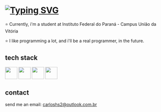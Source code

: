 
# [![Typing SVG](https://readme-typing-svg.demolab.com?font=Pacifico&pause=1000&color=000000&background=887E7200&center=true&vCenter=true&random=false&width=435&lines=I'm+Carlos!%F0%9F%98%BD)](https://git.io/typing-svg)

:star: Currently, i'm a student at Instituto Federal do Paraná - Campus União da Vitória

:star: I like programming a lot, and i'll be a real programmer, in the future.

## tech stack
 <img src="https://cdn.jsdelivr.net/gh/devicons/devicon/icons/python/python-original.svg" width="40" height="40" /> <img src="https://cdn.jsdelivr.net/gh/devicons/devicon/icons/c/c-original.svg" width="40" height="40"/> <img src="https://cdn.jsdelivr.net/gh/devicons/devicon/icons/mysql/mysql-original.svg" width="40" height="40" /> <img src="https://cdn.jsdelivr.net/gh/devicons/devicon@latest/icons/java/java-original.svg" width="40" height="40"/>

## contact

send me an email: carloshs2@outlook.com.br
